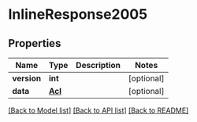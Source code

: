 # InlineResponse2005

## Properties
Name | Type | Description | Notes
------------ | ------------- | ------------- | -------------
**version** | **int** |  | [optional] 
**data** | [**Acl**](Acl.md) |  | [optional] 

[[Back to Model list]](../README.md#documentation-for-models) [[Back to API list]](../README.md#documentation-for-api-endpoints) [[Back to README]](../README.md)

